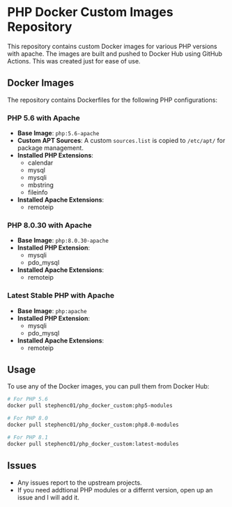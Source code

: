 # PHP Docker Custom Images Repository

This repository contains custom Docker images for various PHP versions with apache. The images are built and pushed to Docker Hub using GitHub Actions. This was created just for ease of use.

## Docker Images

The repository contains Dockerfiles for the following PHP configurations:

### PHP 5.6 with Apache

- **Base Image**: `php:5.6-apache`
- **Custom APT Sources**: A custom `sources.list` is copied to `/etc/apt/` for package management.
- **Installed PHP Extensions**: 
  - calendar
  - mysql
  - mysqli
  - mbstring
  - fileinfo
- **Installed Apache Extensions**:
  - remoteip

### PHP 8.0.30 with Apache

- **Base Image**: `php:8.0.30-apache`
- **Installed PHP Extension**: 
  - mysqli
  - pdo_mysql
- **Installed Apache Extensions**:
  - remoteip

### Latest Stable PHP with Apache

- **Base Image**: `php:apache`
- **Installed PHP Extension**: 
  - mysqli
  - pdo_mysql
- **Installed Apache Extensions**:
  - remoteip

## Usage

To use any of the Docker images, you can pull them from Docker Hub:

```bash
# For PHP 5.6
docker pull stephenc01/php_docker_custom:php5-modules

# For PHP 8.0
docker pull stephenc01/php_docker_custom:php8.0-modules

# For PHP 8.1
docker pull stephenc01/php_docker_custom:latest-modules
```

## Issues
- Any issues report to the upstream projects.
- If you need addtional PHP modules or a differnt version, open up an issue and I will add it.
